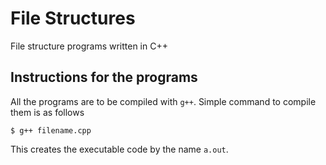 # File Structures

File structure programs written in C++

## Instructions for the programs

All the programs are to be compiled with `g++`. Simple command to compile them is as follows

    $ g++ filename.cpp

This creates the executable code by the name `a.out`.